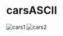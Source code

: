 # carsASCII

![cars1](https://user-images.githubusercontent.com/47792684/60378475-97d08b80-99e8-11e9-8e98-ce5cfc73a585.PNG)
![cars2](https://user-images.githubusercontent.com/47792684/60378474-97d08b80-99e8-11e9-82c7-46f93a644e49.PNG)
